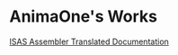 # AnimaOne's Works

<a href="https://animaone.github.io/isas/translated_pages_1.html">ISAS Assembler Translated Documentation </a>
